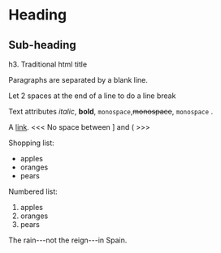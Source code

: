  Heading
 =======

 Sub-heading
 -----------

 h3. Traditional html title

 Paragraphs are separated
 by a blank line.

 Let 2 spaces at the end of a line to do a
 line break

 Text attributes *italic*,
 **bold**, `monospace`,~~monospace~~, `monospace` .

 A [link](http://example.com).
 <<<   No space between ] and (  >>>

 Shopping list:

   * apples
   * oranges
   * pears

 Numbered list:

   1. apples
   2. oranges
   3. pears

 The rain---not the reign---in
 Spain.
